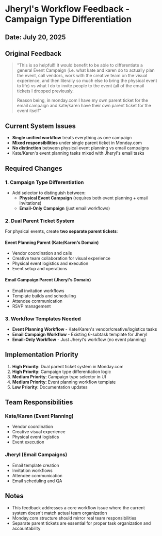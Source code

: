 # Jheryl's Workflow Feedback - Campaign Type Differentiation

## Date: July 20, 2025

## Original Feedback
> "This is so helpful!! It would benefit to be able to differentiate a general Event Campaign (i.e. what kate and karen do to actually plan the event, call vendors, work with the creative team on the visual experience, and then literally so much else to bring the physical event to life) vs what I do to invite people to the event (all of the email tickets I dropped previously.
> 
> Reason being, in monday.com I have my own parent ticket for the email campaign and kate/karen have their own parent ticket for the event itself"

## Current System Issues
- **Single unified workflow** treats everything as one campaign
- **Mixed responsibilities** under single parent ticket in Monday.com
- **No distinction** between physical event planning vs email campaigns
- Kate/Karen's event planning tasks mixed with Jheryl's email tasks

## Required Changes

### 1. Campaign Type Differentiation
- Add selector to distinguish between:
  - **Physical Event Campaign** (requires both event planning + email invitations)
  - **Email-Only Campaign** (just email workflows)

### 2. Dual Parent Ticket System
For physical events, create **two separate parent tickets**:

#### Event Planning Parent (Kate/Karen's Domain)
- Vendor coordination and calls
- Creative team collaboration for visual experience
- Physical event logistics and execution
- Event setup and operations

#### Email Campaign Parent (Jheryl's Domain)
- Email invitation workflows
- Template builds and scheduling
- Attendee communication
- RSVP management

### 3. Workflow Templates Needed
- **Event Planning Workflow** - Kate/Karen's vendor/creative/logistics tasks
- **Email Campaign Workflow** - Existing 6-subtask template for Jheryl
- **Email-Only Workflow** - Just Jheryl's workflow (no event planning)

## Implementation Priority
1. **High Priority**: Dual parent ticket system in Monday.com
2. **High Priority**: Campaign type differentiation logic
3. **Medium Priority**: Campaign type selector in UI
4. **Medium Priority**: Event planning workflow template
5. **Low Priority**: Documentation updates

## Team Responsibilities

### Kate/Karen (Event Planning)
- Vendor coordination
- Creative visual experience
- Physical event logistics
- Event execution

### Jheryl (Email Campaigns)
- Email template creation
- Invitation workflows
- Attendee communication
- Email scheduling and QA

## Notes
- This feedback addresses a core workflow issue where the current system doesn't match actual team organization
- Monday.com structure should mirror real team responsibilities
- Separate parent tickets are essential for proper task organization and accountability
